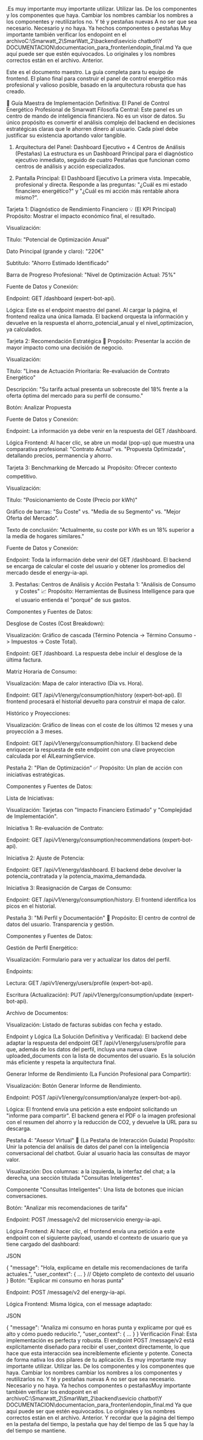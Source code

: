 .Es muy importante muy importante utilizar. Utilizar las. De los componentes y los componentes que haya. Cambiar los nombres cambiar los nombres a los componentes y reutilizarlos no. Y té y pestañas nuevas A no ser que sea necesario. Necesario y no haya. Ya hechos componentes o pestañas Muy importante también verificar los endopoint en el archivoC:\Smarwatt_2\SmarWatt_2\backend\sevicio chatbot\Y DOCUMENTACION\documentacion_para_fronten\endopin_final.md Ya que aquí puede ser que estén equivocados. Lo originales y los nombres correctos están en el archivo. Anterior.

Este es el documento maestro. La guía completa para tu equipo de frontend. El plano final para construir el panel de control energético más profesional y valioso posible, basado en la arquitectura robusta que has creado.

🚀 Guía Maestra de Implementación Definitiva: El Panel de Control Energético Profesional de Smarwatt
Filosofía Central: Este panel es un centro de mando de inteligencia financiera. No es un visor de datos. Su único propósito es convertir el análisis complejo del backend en decisiones estratégicas claras que le ahorren dinero al usuario. Cada píxel debe justificar su existencia aportando valor tangible.

1. Arquitectura del Panel: Dashboard Ejecutivo + 4 Centros de Análisis (Pestañas)
   La estructura es un Dashboard Principal para el diagnóstico ejecutivo inmediato, seguido de cuatro Pestañas que funcionan como centros de análisis y acción especializados.

2. Pantalla Principal: El Dashboard Ejecutivo
   La primera vista. Impecable, profesional y directa. Responde a las preguntas: "¿Cuál es mi estado financiero energético?" y "¿Cuál es mi acción más rentable ahora mismo?".

Tarjeta 1: Diagnóstico de Rendimiento Financiero 💡 (El KPI Principal)
Propósito: Mostrar el impacto económico final, el resultado.

Visualización:

Título: "Potencial de Optimización Anual"

Dato Principal (grande y claro): "220€"

Subtítulo: "Ahorro Estimado Identificado"

Barra de Progreso Profesional: "Nivel de Optimización Actual: 75%"

Fuente de Datos y Conexión:

Endpoint: GET /dashboard (expert-bot-api).

Lógica: Este es el endpoint maestro del panel. Al cargar la página, el frontend realiza una única llamada. El backend orquesta la información y devuelve en la respuesta el ahorro_potencial_anual y el nivel_optimizacion, ya calculados.

Tarjeta 2: Recomendación Estratégica 🎯
Propósito: Presentar la acción de mayor impacto como una decisión de negocio.

Visualización:

Título: "Línea de Actuación Prioritaria: Re-evaluación de Contrato Energético"

Descripción: "Su tarifa actual presenta un sobrecoste del 18% frente a la oferta óptima del mercado para su perfil de consumo."

Botón: Analizar Propuesta

Fuente de Datos y Conexión:

Endpoint: La información ya debe venir en la respuesta del GET /dashboard.

Lógica Frontend: Al hacer clic, se abre un modal (pop-up) que muestra una comparativa profesional: "Contrato Actual" vs. "Propuesta Optimizada", detallando precios, permanencia y ahorro.

Tarjeta 3: Benchmarking de Mercado 📊
Propósito: Ofrecer contexto competitivo.

Visualización:

Título: "Posicionamiento de Coste (Precio por kWh)"

Gráfico de barras: "Su Coste" vs. "Media de su Segmento" vs. "Mejor Oferta del Mercado".

Texto de conclusión: "Actualmente, su coste por kWh es un 18% superior a la media de hogares similares."

Fuente de Datos y Conexión:

Endpoint: Toda la información debe venir del GET /dashboard. El backend se encarga de calcular el coste del usuario y obtener los promedios del mercado desde el energy-ia-api.

3. Pestañas: Centros de Análisis y Acción
   Pestaña 1: "Análisis de Consumo y Costes" 📈
   Propósito: Herramientas de Business Intelligence para que el usuario entienda el "porqué" de sus gastos.

Componentes y Fuentes de Datos:

Desglose de Costes (Cost Breakdown):

Visualización: Gráfico de cascada (Término Potencia -> Término Consumo -> Impuestos -> Coste Total).

Endpoint: GET /dashboard. La respuesta debe incluir el desglose de la última factura.

Matriz Horaria de Consumo:

Visualización: Mapa de calor interactivo (Día vs. Hora).

Endpoint: GET /api/v1/energy/consumption/history (expert-bot-api). El frontend procesará el historial devuelto para construir el mapa de calor.

Histórico y Proyecciones:

Visualización: Gráfico de líneas con el coste de los últimos 12 meses y una proyección a 3 meses.

Endpoint: GET /api/v1/energy/consumption/history. El backend debe enriquecer la respuesta de este endpoint con una clave proyeccion calculada por el AILearningService.

Pestaña 2: "Plan de Optimización" ✅
Propósito: Un plan de acción con iniciativas estratégicas.

Componentes y Fuentes de Datos:

Lista de Iniciativas:

Visualización: Tarjetas con "Impacto Financiero Estimado" y "Complejidad de Implementación".

Iniciativa 1: Re-evaluación de Contrato:

Endpoint: GET /api/v1/energy/consumption/recommendations (expert-bot-api).

Iniciativa 2: Ajuste de Potencia:

Endpoint: GET /api/v1/energy/dashboard. El backend debe devolver la potencia_contratada y la potencia_maxima_demandada.

Iniciativa 3: Reasignación de Cargas de Consumo:

Endpoint: GET /api/v1/energy/consumption/history. El frontend identifica los picos en el historial.

Pestaña 3: "Mi Perfil y Documentación" 📂
Propósito: El centro de control de datos del usuario. Transparencia y gestión.

Componentes y Fuentes de Datos:

Gestión de Perfil Energético:

Visualización: Formulario para ver y actualizar los datos del perfil.

Endpoints:

Lectura: GET /api/v1/energy/users/profile (expert-bot-api).

Escritura (Actualización): PUT /api/v1/energy/consumption/update (expert-bot-api).

Archivo de Documentos:

Visualización: Listado de facturas subidas con fecha y estado.

Endpoint y Lógica (La Solución Definitiva y Verificada): El backend debe adaptar la respuesta del endpoint GET /api/v1/energy/users/profile para que, además de los datos del perfil, incluya una nueva clave uploaded_documents con la lista de documentos del usuario. Es la solución más eficiente y respeta la arquitectura final.

Generar Informe de Rendimiento (La Función Profesional para Compartir):

Visualización: Botón Generar Informe de Rendimiento.

Endpoint: POST /api/v1/energy/consumption/analyze (expert-bot-api).

Lógica: El frontend envía una petición a este endpoint solicitando un "informe para compartir". El backend genera el PDF o la imagen profesional con el resumen del ahorro y la reducción de CO2, y devuelve la URL para su descarga.

Pestaña 4: "Asesor Virtual" 🤖 (La Pestaña de Interacción Guiada)
Propósito: Unir la potencia del análisis de datos del panel con la inteligencia conversacional del chatbot. Guiar al usuario hacia las consultas de mayor valor.

Visualización: Dos columnas: a la izquierda, la interfaz del chat; a la derecha, una sección titulada "Consultas Inteligentes".

Componente "Consultas Inteligentes": Una lista de botones que inician conversaciones.

Botón: "Analizar mis recomendaciones de tarifa"

Endpoint: POST /message/v2 del microservicio energy-ia-api.

Lógica Frontend: Al hacer clic, el frontend envía una petición a este endpoint con el siguiente payload, usando el contexto de usuario que ya tiene cargado del dashboard:

JSON

{
"message": "Hola, explícame en detalle mis recomendaciones de tarifa actuales.",
"user_context": { ... } // Objeto completo de contexto del usuario
}
Botón: "Explicar mi consumo en horas punta"

Endpoint: POST /message/v2 del energy-ia-api.

Lógica Frontend: Misma lógica, con el message adaptado:

JSON

{
"message": "Analiza mi consumo en horas punta y explícame por qué es alto y cómo puedo reducirlo.",
"user_context": { ... }
}
Verificación Final: Esta implementación es perfecta y robusta. El endpoint POST /message/v2 está explícitamente diseñado para recibir el user_context directamente, lo que hace que esta interacción sea increíblemente eficiente y potente. Conecta de forma nativa los dos pilares de tu aplicación.
Es muy importante muy importante utilizar. Utilizar las. De los componentes y los componentes que haya. Cambiar los nombres cambiar los nombres a los componentes y reutilizarlos no. Y té y pestañas nuevas A no ser que sea necesario. Necesario y no haya. Ya hechos componentes o pestañasMuy importante también verificar los endopoint en el archivoC:\Smarwatt_2\SmarWatt_2\backend\sevicio chatbot\Y DOCUMENTACION\documentacion_para_fronten\endopin_final.md Ya que aquí puede ser que estén equivocados. Lo originales y los nombres correctos están en el archivo. Anterior. Y recordar que la página del tiempo en la pestaña del tiempo, la pestaña que hay del tiempo de las 5 que hay la del tiempo se mantiene.
